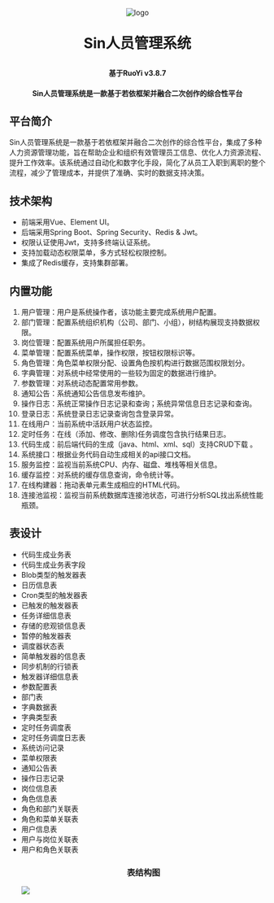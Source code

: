 <p align="center">
	<img alt="logo" src="http://120.46.212.36/wp-content/uploads/2024/06/74af1f2162ad1c9721c92836c56afb2c.jpeg">
</p>
<h1 align="center" style="margin: 30px 0 30px; font-weight: bold;">Sin人员管理系统</h1>
<h4 align="center">基于RuoYi v3.8.7</h4>
<h4 align="center">Sin人员管理系统是一款基于若依框架并融合二次创作的综合性平台</h4>

## 平台简介

Sin人员管理系统是一款基于若依框架并融合二次创作的综合性平台，集成了多种人力资源管理功能，旨在帮助企业和组织有效管理员工信息、优化人力资源流程、提升工作效率。该系统通过自动化和数字化手段，简化了从员工入职到离职的整个流程，减少了管理成本，并提供了准确、实时的数据支持决策。

## 技术架构

* 前端采用Vue、Element UI。
* 后端采用Spring Boot、Spring Security、Redis & Jwt。
* 权限认证使用Jwt，支持多终端认证系统。
* 支持加载动态权限菜单，多方式轻松权限控制。
* 集成了Redis缓存，支持集群部署。

## 内置功能

1. 用户管理：用户是系统操作者，该功能主要完成系统用户配置。
2. 部门管理：配置系统组织机构（公司、部门、小组），树结构展现支持数据权限。
3. 岗位管理：配置系统用户所属担任职务。
4. 菜单管理：配置系统菜单，操作权限，按钮权限标识等。
5. 角色管理：角色菜单权限分配、设置角色按机构进行数据范围权限划分。
6. 字典管理：对系统中经常使用的一些较为固定的数据进行维护。
7. 参数管理：对系统动态配置常用参数。
8. 通知公告：系统通知公告信息发布维护。
9. 操作日志：系统正常操作日志记录和查询；系统异常信息日志记录和查询。
10. 登录日志：系统登录日志记录查询包含登录异常。
11. 在线用户：当前系统中活跃用户状态监控。
12. 定时任务：在线（添加、修改、删除)任务调度包含执行结果日志。
13. 代码生成：前后端代码的生成（java、html、xml、sql）支持CRUD下载 。
14. 系统接口：根据业务代码自动生成相关的api接口文档。
15. 服务监控：监视当前系统CPU、内存、磁盘、堆栈等相关信息。
16. 缓存监控：对系统的缓存信息查询，命令统计等。
17. 在线构建器：拖动表单元素生成相应的HTML代码。
18. 连接池监视：监视当前系统数据库连接池状态，可进行分析SQL找出系统性能瓶颈。

## 表设计

* 代码生成业务表
* 代码生成业务表字段
* Blob类型的触发器表
* 日历信息表
* Cron类型的触发器表
* 已触发的触发器表
* 任务详细信息表
* 存储的悲观锁信息表
* 暂停的触发器表
* 调度器状态表
* 简单触发器的信息表
* 同步机制的行锁表
* 触发器详细信息表
* 参数配置表
* 部门表
* 字典数据表
* 字典类型表
* 定时任务调度表
* 定时任务调度日志表
* 系统访问记录
* 菜单权限表
* 通知公告表
* 操作日志记录
* 岗位信息表
* 角色信息表
* 角色和部门关联表
* 角色和菜单关联表
* 用户信息表
* 用户与岗位关联表
* 用户和角色关联表
  <h3 align="center">表结构图</h3>
  <img src="http://120.46.212.36/wp-content/uploads/2024/06/diagram.png">